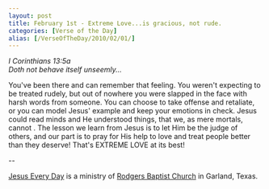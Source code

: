 ```yaml
---
layout: post
title: February 1st - Extreme Love...is gracious, not rude.
categories: [Verse of the Day]
alias: [/VerseOfTheDay/2010/02/01/]
---
```


_I Corinthians 13:5a  
Doth not behave itself unseemly..._

You've been there and can remember that feeling. You weren't
expecting to be treated rudely, but out of nowhere you were slapped
in the face with harsh words from someone. You can choose to take
offense and retaliate, or you can model Jesus' example and keep your
emotions in check. Jesus could read minds and He understood things,
that we, as mere mortals, cannot . The lesson we learn from Jesus is
to let Him be the judge of others, and our part is to pray for His
help to love and treat people better than they deserve! That's
EXTREME LOVE at its best!

 --

<a href=http://jesuseveryday.net>Jesus Every Day</a> is a ministry of <a href=http://rodgersbaptist.net>Rodgers Baptist Church</a> in Garland, Texas.
